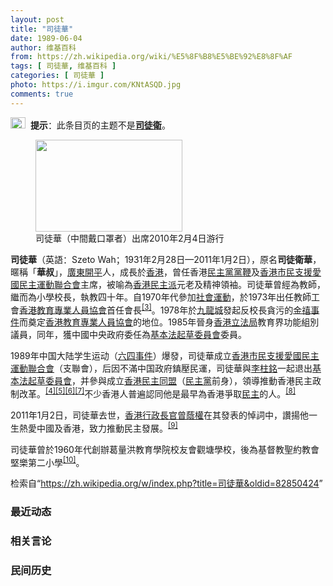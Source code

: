 ```yaml
---
layout: post
title: "司徒華"
date: 1989-06-04
author: 维基百科
from: https://zh.wikipedia.org/wiki/%E5%8F%B8%E5%BE%92%E8%8F%AF
tags: [ 司徒華, 维基百科 ]
categories: [ 司徒華 ]
photo: https://i.imgur.com/KNtASQD.jpg
comments: true
---
```

<div class="mw-content-ltr mw-parser-output" lang="zh" dir="ltr"><div role="note" class="hatnote navigation-not-searchable"><span typeof="mw:File"><a href="/wiki/Wikipedia:%E6%B6%88%E6%AD%A7%E4%B9%89" title="Wikipedia:消歧义"><img alt="" src="//upload.wikimedia.org/wikipedia/commons/thumb/f/fb/Confusion_grey.svg/24px-Confusion_grey.svg.png" decoding="async" width="24" height="18" class="mw-file-element" srcset="//upload.wikimedia.org/wikipedia/commons/thumb/f/fb/Confusion_grey.svg/36px-Confusion_grey.svg.png 1.5x, //upload.wikimedia.org/wikipedia/commons/thumb/f/fb/Confusion_grey.svg/48px-Confusion_grey.svg.png 2x" data-file-width="260" data-file-height="200"></a></span><style data-mw-deduplicate="TemplateStyles:r74069148">body:not(.skin-minerva) .mw-parser-output .ifmobile>.mobile{display:none}body.skin-minerva .mw-parser-output .ifmobile>.nomobile{display:inherit;display:initial}</style><span class="ifmobile"><span class="nomobile">&nbsp;&nbsp;</span><span class="mobile"></span></span><b>提示</b>：此条目页的主题不是<b><a href="/wiki/%E5%8F%B8%E5%BE%92%E8%A1%9B" title="司徒衛">司徒衛</a></b>。</div> 
<style data-mw-deduplicate="TemplateStyles:r83314400">.mw-parser-output .ambox{border:1px solid #a2a9b1;border-left:10px solid #36c;background-color:#fbfbfb;box-sizing:border-box}.mw-parser-output .ambox+link+.ambox,.mw-parser-output .ambox+link+style+.ambox,.mw-parser-output .ambox+link+link+.ambox,.mw-parser-output .ambox+.mw-empty-elt+link+.ambox,.mw-parser-output .ambox+.mw-empty-elt+link+style+.ambox,.mw-parser-output .ambox+.mw-empty-elt+link+link+.ambox{margin-top:-1px}html body.mediawiki .mw-parser-output .ambox.mbox-small-left{margin:4px 1em 4px 0;overflow:hidden;width:238px;border-collapse:collapse;font-size:88%;line-height:1.25em}.mw-parser-output .ambox-speedy{border-left:10px solid #b32424;background-color:#fee7e6}.mw-parser-output .ambox-delete{border-left:10px solid #b32424}.mw-parser-output .ambox-content{border-left:10px solid #f28500}.mw-parser-output .ambox-style{border-left:10px solid #fc3}.mw-parser-output .ambox-move{border-left:10px solid #9932cc}.mw-parser-output .ambox-protection{border-left:10px solid #a2a9b1}.mw-parser-output .ambox .mbox-text{border:none;padding:0.25em 0.5em;width:100%}.mw-parser-output .ambox .mbox-image{border:none;padding:2px 0 2px 0.5em;text-align:center}.mw-parser-output .ambox .mbox-imageright{border:none;padding:2px 0.5em 2px 0;text-align:center}.mw-parser-output .ambox .mbox-empty-cell{border:none;padding:0;width:1px}.mw-parser-output .ambox .mbox-image-div{width:52px}html.client-js body.skin-minerva .mw-parser-output .mbox-text-span{margin-left:23px!important}@media(min-width:720px){.mw-parser-output .ambox{margin:0 10%}}html.skin-theme-clientpref-night .mw-parser-output .ambox{border-left-color:#36c!important}html.skin-theme-clientpref-night .mw-parser-output .ambox-speedy,html.skin-theme-clientpref-night .mw-parser-output .ambox-delete{border-left-color:#b32424!important}html.skin-theme-clientpref-night .mw-parser-output .ambox-speedy{background-color:#300!important}html.skin-theme-clientpref-night .mw-parser-output .ambox-content{border-left-color:#f28500!important}html.skin-theme-clientpref-night .mw-parser-output .ambox-style{border-left-color:#fc3!important}html.skin-theme-clientpref-night .mw-parser-output .ambox-move{border-left-color:#9932cc!important}html.skin-theme-clientpref-night .mw-parser-output .ambox-protection{border-left-color:#a2a9b1!important}@media(prefers-color-scheme:dark){html.skin-theme-clientpref-os .mw-parser-output .ambox{border-left-color:#36c!important}html.skin-theme-clientpref-os .mw-parser-output .ambox-speedy,html.skin-theme-clientpref-os .mw-parser-output .ambox-delete{border-left-color:#b32424!important}html.skin-theme-clientpref-os .mw-parser-output .ambox-speedy{background-color:#300!important}html.skin-theme-clientpref-os .mw-parser-output .ambox-content{border-left-color:#f28500!important}html.skin-theme-clientpref-os .mw-parser-output .ambox-style{border-left-color:#fc3!important}html.skin-theme-clientpref-os .mw-parser-output .ambox-move{border-left-color:#9932cc!important}html.skin-theme-clientpref-os .mw-parser-output .ambox-protection{border-left-color:#a2a9b1!important}}</style>
<link rel="mw-deduplicated-inline-style" href="mw-data:TemplateStyles:r83314400">
<style data-mw-deduplicate="TemplateStyles:r83216930">.mw-parser-output .infobox-subbox{padding:0;border:none;margin:-3px;width:auto;min-width:100%;font-size:100%;clear:none;float:none;background-color:transparent}.mw-parser-output .infobox-3cols-child{margin:auto}.mw-parser-output .infobox .navbar{font-size:100%}body.skin-minerva .mw-parser-output .infobox-header,body.skin-minerva .mw-parser-output .infobox-subheader,body.skin-minerva .mw-parser-output .infobox-above,body.skin-minerva .mw-parser-output .infobox-title,body.skin-minerva .mw-parser-output .infobox-image,body.skin-minerva .mw-parser-output .infobox-full-data,body.skin-minerva .mw-parser-output .infobox-below{text-align:center}html.skin-theme-clientpref-night .mw-parser-output .infobox-full-data:not(.notheme)>div:not(.notheme)[style]{background:#1f1f23!important;color:#f8f9fa}@media(prefers-color-scheme:dark){html.skin-theme-clientpref-os .mw-parser-output .infobox-full-data:not(.notheme) div:not(.notheme){background:#1f1f23!important;color:#f8f9fa}}html.skin-theme-clientpref-night .mw-parser-output .infobox td div:not(.notheme)[style]{background:transparent!important;color:var(--color-base,#202122)}@media(prefers-color-scheme:dark){html.skin-theme-clientpref-os .mw-parser-output .infobox td div:not(.notheme)[style]{background:transparent!important;color:var(--color-base,#202122)}}html.skin-theme-clientpref-night .mw-parser-output .infobox td div.NavHead:not(.notheme)[style]{background:transparent!important}@media(prefers-color-scheme:dark){html.skin-theme-clientpref-os .mw-parser-output .infobox td div.NavHead:not(.notheme)[style]{background:transparent!important}}@media(min-width:640px){body.skin--responsive .mw-parser-output .infobox-table{display:table!important}body.skin--responsive .mw-parser-output .infobox-table>caption{display:table-caption!important}body.skin--responsive .mw-parser-output .infobox-table>tbody{display:table-row-group}body.skin--responsive .mw-parser-output .infobox-table tr{display:table-row!important}body.skin--responsive .mw-parser-output .infobox-table th,body.skin--responsive .mw-parser-output .infobox-table td{padding-left:inherit;padding-right:inherit}}</style>
<figure typeof="mw:File/Thumb"><a href="/wiki/File:Chinese_Szeto_Wah.jpg" class="mw-file-description"><img src="//upload.wikimedia.org/wikipedia/commons/thumb/5/51/Chinese_Szeto_Wah.jpg/235px-Chinese_Szeto_Wah.jpg" decoding="async" width="235" height="147" class="mw-file-element" srcset="//upload.wikimedia.org/wikipedia/commons/thumb/5/51/Chinese_Szeto_Wah.jpg/353px-Chinese_Szeto_Wah.jpg 1.5x, //upload.wikimedia.org/wikipedia/commons/thumb/5/51/Chinese_Szeto_Wah.jpg/470px-Chinese_Szeto_Wah.jpg 2x" data-file-width="480" data-file-height="300"></a><figcaption>司徒華（中間戴口罩者）出席2010年2月4日游行</figcaption></figure>
<p><b>司徒華</b>（英語：<span lang="en">Szeto Wah</span>；1931年2月28日—2011年1月2日），原名<b>司徒衛華</b>，暱稱「<b>華叔</b>」，<a href="/wiki/%E5%B9%BF%E4%B8%9C%E7%9C%81" title="广东省">廣東</a><a href="/wiki/%E5%BC%80%E5%B9%B3%E5%B8%82" title="开平市">開平</a>人，成長於<a href="/wiki/%E9%A6%99%E6%B8%AF" title="香港">香港</a>，曾任香港<a href="/wiki/%E6%B0%91%E4%B8%BB%E9%BB%A8_(%E9%A6%99%E6%B8%AF)" title="民主黨 (香港)">民主黨</a><a href="/wiki/%E9%BB%A8%E9%9E%AD" title="黨鞭">黨鞭</a>及<a href="/wiki/%E9%A6%99%E6%B8%AF%E5%B8%82%E6%B0%91%E6%94%AF%E6%8F%B4%E6%84%9B%E5%9C%8B%E6%B0%91%E4%B8%BB%E9%81%8B%E5%8B%95%E8%81%AF%E5%90%88%E6%9C%83" title="香港市民支援愛國民主運動聯合會">香港市民支援愛國民主運動聯合會</a>主席，被喻為<a href="/wiki/%E9%A6%99%E6%B8%AF" title="香港">香港</a><a href="/wiki/%E6%B3%9B%E6%B0%91%E4%B8%BB%E6%B4%BE" class="mw-redirect" title="泛民主派">民主派</a>元老及精神領袖。司徒華曾經為教師，繼而為小學校長，執教四十年。自1970年代參加<a href="/wiki/%E7%A4%BE%E6%9C%83%E9%81%8B%E5%8B%95" title="社會運動">社會運動</a>，於1973年出任教師工會<a href="/wiki/%E9%A6%99%E6%B8%AF%E6%95%99%E8%82%B2%E5%B0%88%E6%A5%AD%E4%BA%BA%E5%93%A1%E5%8D%94%E6%9C%83" title="香港教育專業人員協會">香港教育專業人員協會</a>首任會長<sup id="cite_ref-hkptu_founder_3-0" class="reference"><a href="#cite_note-hkptu_founder-3">[3]</a></sup>。1978年於<a href="/wiki/%E4%B9%9D%E9%BE%8D%E5%9F%8E" title="九龍城">九龍城</a>發起反校長貪污的<a href="/wiki/%E9%87%91%E7%A6%A7%E4%BA%8B%E4%BB%B6" title="金禧事件">金禧事件</a>而奠定<a href="/wiki/%E9%A6%99%E6%B8%AF%E6%95%99%E8%82%B2%E5%B0%88%E6%A5%AD%E4%BA%BA%E5%93%A1%E5%8D%94%E6%9C%83" title="香港教育專業人員協會">香港教育專業人員協會</a>的地位。1985年晉身<a href="/wiki/%E9%A6%99%E6%B8%AF%E7%AB%8B%E6%B3%95%E5%B1%80" title="香港立法局">香港立法局</a>教育界功能組別議員，同年，獲中國中央政府委任為<a href="/wiki/%E9%A6%99%E6%B8%AF%E7%89%B9%E5%88%A5%E8%A1%8C%E6%94%BF%E5%8D%80%E5%9F%BA%E6%9C%AC%E6%B3%95%E8%B5%B7%E8%8D%89%E5%A7%94%E5%93%A1%E6%9C%83" title="香港特別行政區基本法起草委員會">基本法起草委員會</a>委員。
</p><p>1989年中国大陆学生运动（<a href="/wiki/%E5%85%AD%E5%9B%9B%E4%BA%8B%E4%BB%B6" title="六四事件">六四事件</a>）爆發，司徒華成立<a href="/wiki/%E9%A6%99%E6%B8%AF%E5%B8%82%E6%B0%91%E6%94%AF%E6%8F%B4%E6%84%9B%E5%9C%8B%E6%B0%91%E4%B8%BB%E9%81%8B%E5%8B%95%E8%81%AF%E5%90%88%E6%9C%83" title="香港市民支援愛國民主運動聯合會">香港市民支援愛國民主運動聯合會</a>（支聯會），后因不滿中国政府鎮壓民運，司徒華與<a href="/wiki/%E6%9D%8E%E6%9F%B1%E9%8A%98" title="李柱銘">李柱銘</a>一起退出<a href="/wiki/%E9%A6%99%E6%B8%AF%E7%89%B9%E5%88%A5%E8%A1%8C%E6%94%BF%E5%8D%80%E5%9F%BA%E6%9C%AC%E6%B3%95%E8%B5%B7%E8%8D%89%E5%A7%94%E5%93%A1%E6%9C%83" title="香港特別行政區基本法起草委員會">基本法起草委員會</a>，并參與成立<a href="/wiki/%E9%A6%99%E6%B8%AF%E6%B0%91%E4%B8%BB%E5%90%8C%E7%9B%9F" title="香港民主同盟">香港民主同盟</a>（<a href="/wiki/%E6%B0%91%E4%B8%BB%E9%BB%A8_(%E9%A6%99%E6%B8%AF)" title="民主黨 (香港)">民主黨</a>前身），領導推動香港民主政制改革。<sup id="cite_ref-4" class="reference"><a href="#cite_note-4">[4]</a></sup><sup id="cite_ref-5" class="reference"><a href="#cite_note-5">[5]</a></sup><sup id="cite_ref-6" class="reference"><a href="#cite_note-6">[6]</a></sup><sup id="cite_ref-7" class="reference"><a href="#cite_note-7">[7]</a></sup>不少香港人普遍認同他是最早為香港爭取<a href="/wiki/%E6%B0%91%E4%B8%BB" title="民主">民主</a>的人。<sup id="cite_ref-8" class="reference"><a href="#cite_note-8">[8]</a></sup>
</p><p>2011年1月2日，司徒華去世，<a href="/wiki/%E9%A6%99%E6%B8%AF%E8%A1%8C%E6%94%BF%E9%95%B7%E5%AE%98" class="mw-redirect" title="香港行政長官">香港行政長官</a><a href="/wiki/%E6%9B%BE%E8%94%AD%E6%AC%8A" title="曾蔭權">曾蔭權</a>在其發表的悼詞中，讚揚他一生熱愛中國及香港，致力推動民主發展。<sup id="cite_ref-9" class="reference"><a href="#cite_note-9">[9]</a></sup>
</p><p>司徒華曾於1960年代創辦葛量洪教育學院校友會觀塘學校，後為基督教聖約教會堅樂第二小學<sup id="cite_ref-10" class="reference"><a href="#cite_note-10">[10]</a></sup>。
</p>
<meta property="mw:PageProp/toc">
</div><!--esi <esi:include src="/esitest-fa8a495983347898/content" /> --><noscript><img src="https://login.wikimedia.org/wiki/Special:CentralAutoLogin/start?type=1x1" alt="" width="1" height="1" style="border: none; position: absolute;"></noscript>
<div class="printfooter" data-nosnippet="">检索自“<a dir="ltr" href="https://zh.wikipedia.org/w/index.php?title=司徒華&amp;oldid=82850424">https://zh.wikipedia.org/w/index.php?title=司徒華&amp;oldid=82850424</a>”</div><div id="recent-news"><h3>最近动态</h3><ul></ul></div><div id="open-opinion"><h3>相关言论</h3><ul></ul></div><div id="mjls-record"><h3>民间历史</h3><ul></ul></div>